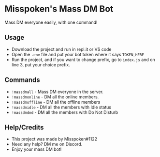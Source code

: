 # Misspoken's Mass DM Bot
Mass DM everyone easily, with one command!

## Usage
- Download the project and run in repl.it or VS code
- Open the `.env` file and put your bot token where it says `TOKEN_HERE`
- Run the project, and if you want to change prefix, go to `index.js` and on line 3, put your choice prefix.

## Commands
- `!massdmall` - Mass DM everyone in the server.
- `!massdmonline` - DM all the online members.
- `!massdmoffline` - DM all the offline members
- `!massdmidle` - DM all the members with Idle status
- `!massdmdnd` - DM all the members with Do Not Disturb

## Help/Credits
- This project was made by Misspoken#1122
- Need any help? DM me on Discord.
- Enjoy your mass DM bot!
